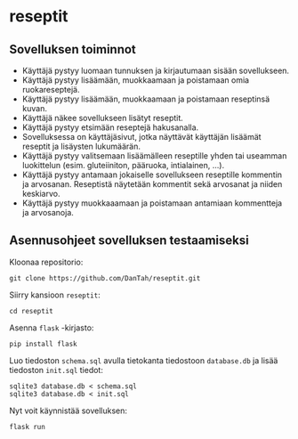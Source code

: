 # reseptit

## Sovelluksen toiminnot

* Käyttäjä pystyy luomaan tunnuksen ja kirjautumaan sisään sovellukseen.
* Käyttäjä pystyy lisäämään, muokkaamaan ja poistamaan omia ruokareseptejä.
* Käyttäjä pystyy lisäämään, muokkaamaan ja poistamaan reseptinsä kuvan.
* Käyttäjä näkee sovellukseen lisätyt reseptit.
* Käyttäjä pystyy etsimään reseptejä hakusanalla.
* Sovelluksessa on käyttäjäsivut, jotka näyttävät käyttäjän lisäämät reseptit ja lisäysten lukumäärän.
* Käyttäjä pystyy valitsemaan lisäämälleen reseptille yhden tai useamman luokittelun (esim. gluteiiniton, pääruoka, intialainen, ...).
* Käyttäjä pystyy antamaan jokaiselle sovellukseen reseptille kommentin ja arvosanan. Reseptistä näytetään kommentit sekä arvosanat ja niiden keskiarvo.
* Käyttäjä pystyy muokkaaamaan ja poistamaan antamiaan kommentteja ja arvosanoja.

## Asennusohjeet sovelluksen testaamiseksi
Kloonaa repositorio:
```
git clone https://github.com/DanTah/reseptit.git
```
Siirry kansioon `reseptit`:
```
cd reseptit
```
Asenna `flask` -kirjasto:
```
pip install flask
```
Luo tiedoston `schema.sql` avulla tietokanta tiedostoon `database.db` ja lisää tiedoston `init.sql` tiedot:
```
sqlite3 database.db < schema.sql
sqlite3 database.db < init.sql
```
Nyt voit käynnistää sovelluksen:
```
flask run
```
